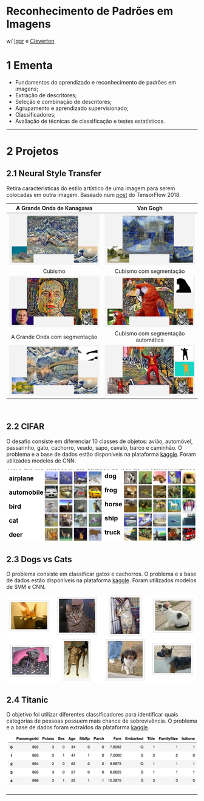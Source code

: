 # Reconhecimento de Padrões em Imagens
w/ [Igor](https://github.com/igorlatini) e [Cleverton](https://github.com/clevertoncarneiro)

# 1 Ementa

 - Fundamentos do aprendizado e reconhecimento de padrões em imagens;
 - Extração de descritores;
 - Seleção e combinação de descritores;
 - Agrupamento e aprendizado supervisionado;
 - Classificadores;
 - Avaliação de técnicas de classificação e testes estatísticos.

***

# 2 Projetos
## 2.1 Neural Style Transfer

Retira características do estilo artístico de uma imagem para serem colocadas em outra imagem. Baseado num [post](https://medium.com/tensorflow/neural-style-transfer-creating-art-with-deep-learning-using-tf-keras-and-eager-execution-7d541ac31398) do TensorFlow 2018.


A Grande Onda de Kanagawa | Van Gogh
:-------------------------:|:-------------------------:
<img src="Final/imgs/app/AppNeuralStyleTransfer-07.png" > |  <img src="Final/imgs/app/AppNeuralStyleTransfer-11.png" >
Cubismo | Cubismo com segmentação
<img src="Final/imgs/app/AppNeuralStyleTransfer-22.png" > |  <img src="Final/imgs/app/AppNeuralStyleTransfer-36.png" >
A Grande Onda com segmentação | Cubismo com segmentação automática
<img src="Final/imgs/app/AppNeuralStyleTransfer-40.png" > |  <img src="Final/imgs/app/AppNeuralStyleTransfer-45.png" >

   <br>  
   
## 2.2 CIFAR
O desafio consiste em diferenciar 10 classes de objetos: avião, automóvel, passarinho, gato, cachorro, veado, sapo, cavalo, barco e caminhão. O problema e a base de dados estão disponı́veis na plataforma [kaggle](https://www.kaggle.com/c/cifar-10). Foram utilizados modelos de CNN.

<img src="APS02/CIFAR/cifar-10.png" width=500 >

## 2.3 Dogs vs Cats
O problema consiste em classificar gatos e cachorros. O problema e a base de dados estão disponı́veis na plataforma [kaggle](https://www.kaggle.com/c/dogs-vs-cats). Foram utilizados modelos de SVM e CNN.

<img src="APS02/Dogs%20vs.%20Cats/ex.jpeg"  width=500>

## 2.4 Titanic 

O objetivo foi utilizar diferentes classificadores para identificar quais categorias de pessoas possuem mais chance de sobrevivência. O problema e a base de dados foram extraı́dos da plataforma [kaggle](https://www.kaggle.com/c/titanic/kernels).

<img src="APS01/dataset.png"  >

***
